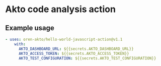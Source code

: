 # Akto code analysis action

## Example usage

```yaml
- uses: oren-akto/hello-world-javascript-action@v1.1
    with:
      AKTO_DASHBOARD_URL: ${{secrets.AKTO_DASHBOARD_URL}}
      AKTO_ACCESS_TOKEN: ${{secrets.AKTO_ACCESS_TOKEN}}
      AKTO_TEST_CONFIGURATION: ${{secrets.AKTO_TEST_CONFIGURATION}}
```
